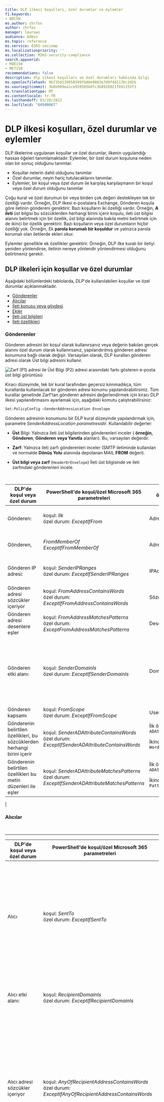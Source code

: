 ```yaml
---
title: DLP ilkesi koşulları, özel durumlar ve eylemler
f1.keywords:
- NOCSH
ms.author: chrfox
author: chrfox
manager: laurawi
audience: Admin
ms.topic: reference
ms.service: O365-seccomp
ms.localizationpriority: ''
ms.collection: M365-security-compliance
search.appverid:
- MOE150
- MET150
recommendations: false
description: dlp ilkesi koşulları ve özel durumları hakkında bilgi
ms.openlocfilehash: 9b735d139950399fb80e9063e7d9fdd1176c2d2b
ms.sourcegitcommit: 3b8e009ea1ce928505b8fc3b8926021fb91155f3
ms.translationtype: MT
ms.contentlocale: tr-TR
ms.lasthandoff: 03/28/2022
ms.locfileid: "64500067"
---
```

# <a name="dlp-policy-conditions-exceptions-and-actions"></a>DLP ilkesi koşulları, özel durumlar ve eylemler

DLP ilkelerine uygulanan koşullar ve özel durumlar, ilkenin uygulandığı hassas öğeleri tanımlamaktadır. Eylemler, bir özel durum koşuluna neden olan bir sonuç olduğunu tanımlar.

- Koşullar nelerin dahil olduğunu tanımlar
- Özel durumlar, neyin hariç tutulacaklarını tanımlar.
- Eylemler, bir koşul veya özel durum ile karşılaş karşılaşmanın bir koşul veya özel durum olduğunu tanımlar

Çoğu kural ve özel durumun bir veya birden çok değeri destekleyen tek bir özelliği vardır. Örneğin, DLP ilkesi e-postalara Exchange, Gönderen koşula göre iletinin göndereni  gerektirir. Bazı koşulların iki özelliği vardır. Örneğin, **A ileti** üst bilgisi bu sözcüklerden herhangi birini içerir koşulu, ileti üst bilgisi alanını belirtmek için bir özellik, üst bilgi alanında bakıla metni belirtmek için de ikinci bir özellik gerektirir. Bazı koşulların veya özel durumların hiçbir özelliği yok. Örneğin, Ek **parola korumalı bir koşuldur** ve yalnızca parola korumalı olan iletilerde ekleri okur.

Eylemler genellikle ek özellikler gerektirir. Örneğin, DLP ilke kuralı bir iletiyi yeniden yönlendirse, iletinin nereye yönlendir yönlendirmesi olduğunu belirtmeniz gerekir.
<!-- Some actions have multiple properties that are available or required. For example, when the rule adds a header field to the message header, you need to specify both the name and value of the header. When the rule adds a disclaimer to messages, you need to specify the disclaimer text, but you can also specify where to insert the text, or what to do if the disclaimer can't be added to the message. Typically, you can configure multiple actions in a rule, but some actions are exclusive. For example, one rule can't reject and redirect the same message.-->

## <a name="conditions-and-exceptions-for-dlp-policies"></a>DLP ilkeleri için koşullar ve özel durumlar

Aşağıdaki bölümlerdeki tablolarda, DLP'de kullanılabilen koşullar ve özel durumlar açıklanmaktadır.

- [Gönderenler](#senders)
- [Alıcılar](#recipients)
- [İleti konusu veya gövdesi](#message-subject-or-body)
- [Ekler](#attachments)
- [İleti üst bilgileri](#message-headers)
- [İleti özellikleri](#message-properties)

### <a name="senders"></a>Gönderenler

Gönderen adresini bir koşul olarak kullanırsanız veya değerin bakılan gerçek alanını özel durum olarak kullanırsanız, yapılandırılmış gönderen adresi konumuna bağlı olarak değişir. Varsayılan olarak, DLP kuralları gönderen adresi olarak Üst bilgi adresini kullanır.

![Zarf (P1) adresi ile Üst Bilgi (P2) adresi arasındaki farkı gösteren e-posta üst bilgi görüntüsü](../media/dlp-conditions-exceptions-meetinginvite-callouts.png)

Kiracı düzeyinde, tek bir kural tarafından geçersiz kılınmadıkça, tüm kurallarda kullanılacak bir gönderen adresi konumu yapılandırabilirsiniz. Tüm kurallar genelinde Zarf'tan gönderen adresini değerlendirmek için kiracı DLP ilkesi yapılandırmasını ayarlamak için, aşağıdaki komutu çalıştırabilirsiniz:

```PowerShell
Set-PolicyConfig –SenderAddressLocation Envelope
```

Gönderen adresinin konumunu bir DLP kural düzeyinde yapılandırmak için, parametre _SenderAddressLocation parametresidir_. Kullanılabilir değerler:

- **Üst** Bilgi: Yalnızca ileti üst bilgilerinden gönderenleri inceler ( **örneğin, Gönderen**, **Gönderen** **veya Yanıtla** alanları). Bu, varsayılan değerdir.

- **Zarf**: Yalnızca ileti zarfı gönderenleri inceler (SMTP iletiminde kullanılan ve normalde **Dönüş Yolu** alanında depolanan MAIL **FROM** değeri).

- **Üst bilgi veya zarf** (`HeaderOrEnvelope`) İleti üst bilgisinde ve ileti zarfındaki gönderenleri incele.
<br>

|DLP'de koşul veya özel durum|PowerShell'de koşul/özel Microsoft 365 parametreleri|özellik türü|açıklama|
|---|---|---|---|
|Gönderen:|koşul: *Ilk* <br/> özel durum: *ExceptIfFrom*|Adresler|Belirtilen posta kutuları, posta kullanıcıları, posta kişileri veya kuruluş Microsoft 365 tarafından gönderilen iletiler.|
|Gönderen, |_FromMemberOf_ <br/> _ExceptIfFromMemberOf_|Adresler|Belirtilen dağıtım grubunun, posta etkin güvenlik grubunun veya grup grubunun bir üyesi tarafından Microsoft 365.|
|Gönderen IP adresi:|koşul: *SenderIPRanges*<br/> özel durum: *ExceptIfSenderIPRanges*|IPAddressRanges|Gönderenin IP adresi belirtilen IP adresiyle eş eşleşen veya belirtilen IP adresi aralığı içinde yer alan iletiler.|
|Gönderen adresi sözcükler içeriyor|koşul: *FromAddressContainsWords* <br/> özel durum: *ExceptIfFromAddressContainsWords*|Sözcükler|Gönderenin e-posta adresine belirtilen sözcükleri içeren iletiler.|
|Gönderen adresi desenlere eşler|koşul: *FromAddressMatchesPatterns* <br/> özel durum: *ExceptFromAddressMatchesPatterns*|Desenler|Gönderenin e-posta adresinin belirtilen normal ifadeler ile eşleşmesi için metin düzenleri içeren iletiler.|
|Gönderen etki alanı:|koşul: *SenderDomainIs* <br/> özel durum: *ExceptIfSenderDomainIs*|DomainName|Gönderenin e-posta adresinin etki alanının belirtilen değerle eş eş olduğu iletiler. Belirtilen etki alanını içeren gönderen etki alanlarını (örneğin, etki alanının herhangi bir alt etki alanını) bulmanız gerekirse, Gönderen adresi eşleşmeleri **(***FromAddressMatchesPatterns*) koşul işlevini kullanın ve '\.domaincom\.$' söz dizimi kullanarak etki alanını belirtin.|
|Gönderen kapsamı|koşul: *FromScope* <br/> özel durum: *ExceptIfFromScope*|UserScopeFrom|İç veya dış gönderenler tarafından gönderilen iletiler.|
|Gönderenin belirtilen özellikleri, bu sözcüklerden herhangi birini içerir|koşul: *SenderADAttributeContainsWords* <br/> özel durum: *ExceptIfSenderADAttributeContainsWords*|İlk özellik: `ADAttribute` <p> İkinci özellik: `Words`|Gönderenin belirtilen Active Directory özniteliğinin belirtilen sözcüklerden herhangi birini içerdiği iletiler.|
|Gönderenin belirtilen özellikleri bu metin düzenleri ile eşler|koşul: *SenderADAttributeMatchesPatterns* <br/> özel durum: *ExceptIfSenderADAttributeMatchesPatterns*|İlk özellik: `ADAttribute` <p> İkinci özellik: `Patterns`|Gönderenin belirtilen Active Directory özniteliğinde belirtilen normal ifadeler ile eşleşmeye sahip metin düzenleri içeren iletiler.|
|

### <a name="recipients"></a>Alıcılar

<br>

****

|DLP'de koşul veya özel durum|PowerShell'de koşul/özel Microsoft 365 parametreleri|özellik türü|açıklama|
|---|---|---|---|
|Alıcı|koşul: *SentTo* <br/> özel durum: *ExceptIfSentTo*|Adresler|Alıcılardan birinin belirtilen posta kutusu, posta kullanıcısı veya kuruluşta posta kişisi olduğu iletiler. Alıcılar iletinin İlk, **Bilgi** veya **Gizli** alanlarında olabilir.|
|Alıcı etki alanı:|koşul: *RecipientDomainIs* <br/> özel durum: *ExceptIfRecipientDomainIs*|DomainName|Alıcının e-posta adresinin etki alanının belirtilen değerle eş eş olduğu iletiler.|
|Alıcı adresi sözcükler içeriyor|koşul: *AnyOfRecipientAddressContainsWords* <br/> özel durum: *ExceptIfAnyOfRecipientAddressContainsWords*|Sözcükler|Alıcının e-posta adresine belirtilen sözcükleri içeren iletiler. <br/>**Not**: Bu koşul, alıcı ara sunucu adreslerine gönderilen iletileri dikkate alınmaz. Yalnızca alıcının birincil e-posta adresine gönderilen iletiyle eşler.|
|Alıcı adresi desenlere eşler|koşul: *AnyOfRecipientAddressMatchesPatterns* <br/> özel durum: *ExceptIfAnyOfRecipientAddressMatchesPatterns*|Desenler|Alıcının e-posta adresinin belirtilen normal ifadeleri ile eşleşmesi için metin düzenleri içeren iletiler. <br/> **Not**: Bu koşul, alıcı ara sunucu adreslerine gönderilen iletileri dikkate alınmaz. Yalnızca alıcının birincil e-posta adresine gönderilen iletiyle eşler.|
|Şu üyeye gönderildi:|koşul: *SentToMemberOf* <br/> özel durum: *ExceptIfSentToMemberOf*|Adresler|Belirtilen dağıtım grubunun, posta etkin güvenlik grubunun veya bir Grup grubunun üyesi olan alıcıları Microsoft 365 iletiler. Grup, iletinin **İlk**, **Bilgi** **veya Gizli** alanlarında olabilir.|
|Alıcının belirtilen özellikleri arasında bu sözcüklerden herhangi biri vardır |_RecipientADAttributeContainsWords_ <br/> _ExceptIfRecipientADAttributeContainsWords_|İlk özellik: `ADAttribute` <p> İkinci özellik: `Words`|Bir alıcının belirtilen Active Directory özniteliğinin belirtilen sözcüklerden herhangi birini içerdiği iletiler. <p> Ülke özniteliğinin **iki** harfli ülke kodu değerini gerektirdiğini unutmayın (örneğin, Almanya için DE).|
|Alıcının belirtilen özellikleri bu metin düzenleri ile eşler |_RecipientADAttributeMatchesPatterns_ <br/> _ExceptIfRecipientADAttributeMatchesPatterns_|İlk özellik: `ADAttribute` <p> İkinci özellik: `Patterns`|Bir alıcının belirtilen Active Directory özniteliğinde belirtilen normal ifadeler ile eşleşmeye sahip metin düzenleri içeren iletiler.|
|

### <a name="message-subject-or-body"></a>İleti konusu veya gövdesi

<br>

****

|DLP'de koşul veya özel durum|PowerShell'de koşul/özel Microsoft 365 parametreleri|özellik türü|açıklama|
|---|---|---|---|
|Konu sözcük veya tümcecik içeriyor|koşul: *SubjectContainsWords* <br/> özel durum: *ExceptIf SubjectContainsWords*|Sözcükler|Konu alanında belirtilen sözcüklerin yer alan iletiler.|
|Konu eşleşmeleri desenlerini|koşul: *SubjectMatchesPatterns* <br/> özel durum: *ExceptIf SubjectMatchesPatterns*|Desenler|Konu alanında belirtilen normal ifadeler ile eşleşmeye sahip metin düzenleri içeren iletiler.|
|İçerik içeriği|koşul: *ContentContainsSensitiveInformation* <br/> *exceptionIfContentContainsSensitiveInformation*|SensitiveInformationTypes|Veri kaybı önleme (DLP) ilkeleri tarafından tanımlandığı şekilde hassas bilgiler içeren iletiler veya belgeler.|
|Konu veya Gövde eşleşmeleri deseni|koşul: *SubjectOr BirAmatchesPatterns* <br/> özel durum: *ExceptIfSubjectOr BiramatchesPatterns*|Desenler|Konu alanı veya ileti gövdesinin belirtilen normal ifadeler ile eşleşmesi için metin düzenleri içeren iletiler.|
|Konu veya Gövde sözcük içeriyor|koşul: *SubjectOrWordsContainsWords* <br/> özel durum: *ExceptIfSubjectOrContainsWords*|Sözcükler|Konu alanında veya ileti gövdesinde belirtilen sözcüklerin yer alan iletiler|
|

### <a name="attachments"></a>Ekler

<br>

****

|DLP'de koşul veya özel durum|PowerShell'de koşul/özel Microsoft 365 parametreleri|özellik türü|açıklama|
|---|---|---|---|
|Ek parola korumalıdır|koşul: *DocumentIsPasswordProtected* <br/> özel durum: *ExceptIfDocumentIsPasswordProtected*|yok|Ekin parola korumalı olduğu (ve dolayısıyla taranamaz) iletiler. Parola algılama yalnızca Office, dosya .zip .7z dosyalarında çalışır.|
|Ekin dosya uzantısı|koşul: *ContentExtensionMatchesWords* <br/> özel durum: *ExceptIfContentExtensionMatchesWords*|Sözcükler|Ekin dosya uzantısının belirtilen sözcüklerden herhangi biri ile eş eşleşen iletiler.|
|E-posta eklerinin içeriği taranamadı|koşul: *DocumentIsUnsupported* <br/>özel durum: *ExceptIf DocumentIsUnsupported*|yok|Ekin yerel olarak tanınmıyor olduğu iletiler Exchange Online.|
|Herhangi bir e-posta ekin içeriğinin tarama işlemi tamamlanmadı|koşul: *ProcessingLimitExceeded* <br/> özel durum: *ExceptIfProcessingLimitExceeded*|yok|Kural altyapısının ekleri taramayı tamamlayamadım iletileri. İçeriğin tümüyle taranamadığında iletileri tanımlamak ve işlemede birlikte çalışacak kurallar oluşturmak için bu koşulu kullanabilirsiniz.|
|Belge adı sözcük içeriyor|koşul: *DocumentNameMatchesWords* <br/> özel durum: *ExceptIfDocumentNameMatchesWords*|Sözcükler|Ekin dosya adının belirtilen sözcüklerden herhangi biri ile eş eşleşen iletiler.|
|Belge adı desenlere eşler|koşul: *DocumentNameMatchesPatterns* <br/> özel durum: *ExceptIfDocumentNameMatchesPatterns*|Desenler|Bir ekin dosya adının belirtilen normal ifadeleri ile eşleşmesi için metin düzenleri içeren iletiler.|
|Belge özelliği şu şekildedir:|koşul: *ContentPropertyContainsWords* <br/> özel durum: *ExceptIfContentPropertyContainsWords*|Sözcükler|Ekin dosya uzantısının belirtilen sözcüklerden herhangi biri ile eş eşleşen iletiler veya belgeler.|
|Belge boyutu eşit veya büyüktür|koşul: *DocumentSizeOver* <br/> özel durum: *ExceptIfDocumentSizeOver*|Boyut|Herhangi bir ek belirtilen değerden büyük veya eşit olan iletiler.|
|Eklerin içeriğinde bu sözcüklerden herhangi biri yer|koşul: *DocumentContainsWords* <br/> özel durum: *ExceptIfDocumentContainsWords*|`Words`|Ekin belirtilen sözcükleri içerdiği iletiler.|
|Herhangi bir ek içeriği bu metin desenlerini eşler|koşul: *DocumentMatchesPatterns* <br/> özel durum: *ExceptIfDocumentMatchesPatterns*|`Patterns`|Bir ekin belirtilen normal ifadeleri ile eşleşmesi için metin düzenleri içeren iletiler.|
|

### <a name="message-headers"></a>İleti Üst Bilgileri

<br>

****

|DLP'de koşul veya özel durum|PowerShell'de koşul/özel Microsoft 365 parametreleri|özellik türü|açıklama|
|---|---|---|---|
|Üst bilgi sözcük veya tümcecik içeriyor|koşul: *HeaderContainsWords* <br/> özel durum: *ExceptIfHeaderContainsWords*|Karma Tablo|Belirtilen üst bilgi alanını içeren iletiler ve bu üst bilgi alanı değeri de belirtilen sözcükleri içerir.|
|Üst bilgi eşleşme düzenleri|koşul: *HeaderMatchesPatterns* <br/> özel durum: *ExceptIfHeaderMatchesPatterns*|Karma Tablo|Belirtilen üst bilgi alanını içeren iletiler ve bu üst bilgi alanı değeri de belirtilen normal ifadeleri içerir.|

### <a name="message-properties"></a>İleti özellikleri

<br>

****

|DLP'de koşul veya özel durum|PowerShell'de koşul/özel Microsoft 365 parametreleri|özellik türü|açıklama|
|---|---|---|---|
|Öneme sahip|koşul: *WithImportance* <br/> özel durum: *ExceptIfWithImportance*|Önem|Belirtilen önem düzeyiyle işaretlenmiş iletiler.|
|İçerik karakter kümesi sözcükler içeriyor|koşul: *ContentCharacterSetContainsWords* <br/> *ExceptIfContentCharacterSetContainsWords*|Karakter Kümeleri|Belirtilen karakter kümesi adlardan herhangi birini bulunduran iletiler.|
|Gönderen geçersiz k oldu mu|koşul: *HasSenderOverride* <br/> özel durum: *ExceptIfHasSenderOverride*|yok|Gönderenin veri kaybı önleme (DLP) politikasını geçersiz kılmayı seçtiği iletiler. DLP ilkeleri hakkında daha fazla bilgi için bkz [. Veri kaybını önleme hakkında bilgi](./dlp-learn-about-dlp.md)|
|İleti türü eşleşmeleri|koşul: *MessageTypeMatches* <br/> özel durum: *ExceptIfMessageTypeMatches*|MessageType|Belirtilen türde iletiler. **Not**: Kullanılabilir ileti türleri Otomatik yanıt, Otomatik iletme, Şifreli (S/MIME), Takvim, İzin denetimli (hak yönetimi), Sesli mesaj, İmzalı, Okundu bilgisi ve Onay isteği'dir. |
|İleti boyutu, büyüktür veya eşittir|koşul: *MessageSizeOver* <br/> özel durum: *ExceptIfMessageSizeOver*|`Size`|Toplam boyutu (ileti artı ekleri) belirtilen değerden büyük veya buna eşit olan iletiler. **Not**: Posta kutularına ilişkin ileti boyutu sınırları, posta akışı kurallarında yer alan kurallardan önce değerlendirilir. Posta kutusu için fazla büyük olan bir ileti, bu koşula sahip bir kural ileti üzerinde eyleme geçemeden reddedilir.|
|

## <a name="actions-for-dlp-policies"></a>DLP ilkeleri için eylemler

Bu tabloda, DLP'de kullanılabilen eylemler açık bulunmaktadır.

<br>

****

|DLP'de eylem|Microsoft 365 PowerShell'de eylem parametreleri|özellik türü|açıklama|
|---|---|---|---|
|Üst bilgi ayarla|SetHeader|İlk özellik: *Üst Bilgi Adı* </br> İkinci özellik: *Üst Bilgi Değeri*|SetHeader parametresi, ileti üst bilgisinde üst bilgi alanı ve değer ekleyen veya değiştiren DLP kuralı için bir eylem belirtir. Bu parametre "HeaderName:HeaderValue" söz dizimi kullanılır. Virgülle ayrılmış birden çok üst bilgi adı ve değer çifti belirtebilirsiniz|
|Üst bilgi kaldır|RemoveHeader|İlk özellik: *MessageHeaderField*</br> İkinci özellik: *String*|RemoveHeader parametresi, DLP kuralı için bir eylem belirtir ve bu eylem ileti üst bilgilerinden üst bilgi alanını kaldırır. Bu parametre "Üst BilgiAdı" veya "ÜstbilgiAdı:ÜstbilgiDeğer" söz dizimi kullanılır. Virgülle ayrılmış birden çok üst bilgi adı, üst bilgi adı ve değer çifti belirtebilirsiniz|
|İletiyi belirli kullanıcılara yönlendirme|*RedirectMessageTo*|Adresler|İletiyi belirtilen alıcılara yeniden yönlendirer. İleti orijinal alıcılara teslim olmaz ve gönderene veya özgün alıcılara herhangi bir bildirim gönderilmez.|
|Onay için iletiyi gönderenin yöneticisine iletme|Orta|İlk özellik: *ModerateMessageByManager*</br> İkinci özellik: *Boole*|Moderate parametresi, e-posta iletisinizi moderatöre gönderen DLP kuralı için bir eylem belirtir. Bu parametre şu söz dizimi kullanır: @{ModerateMessageByManager = <$true \|$false>;|
|Onay için iletiyi belirli onaylayanlara iletme|Orta|İlk özellik: *ModerateMessageByUser*</br>İkinci özellik: *Adresler*|Moderate parametresi, e-posta iletisinizi moderatöre gönderen DLP kuralı için bir eylem belirtir. Bu parametre şu söz dizimlerini kullanır: @{ ModerateMessageByUser = @("emailaddress1","epostaadresi2",..."emailaddressN")}|
|Alıcı ekleme|AddRecipients|İlk özellik: *Alan*</br>İkinci özellik: *Adresler*|İletinin To/Bilgi/Gizli alanına bir veya daha fazla alıcı ekler. Bu parametre şu söz dizimlerini kullanır: @{<AddToRecipients \|CopyTo \|BlindCopyTo> = "emailaddress"}|
|Gönderenin yöneticisini alıcı olarak ekleme|AddRecipients|İlk özellik: *AddedManagerAction*</br>İkinci özellik: *Alan*|Gönderenin yöneticisini belirtilen alıcı türü (To, Bilgi, Gizli) olarak iletiye ekler veya gönderene ya da alıcıya bildirmeden iletiyi gönderenin yöneticisine yeniden yönlendirer. Bu eylem yalnızca gönderenin Manager özniteliği Active Directory'de tanımlandığı durumda çalışır. Bu parametre şu söz dizimi kullanır: @{AddManagerAsRecipientType = "<Bilgi \|\|Gizli>"}|
Konu için hazırlık|PrependSubject|Dize|Belirtilen metni iletinin Konu alanına ekler. Boşluk veya iki nokta üst üste (iki nokta üst üste) :) ifadesini özgün konu metninden ayırt etmek için, belirtilen metnin son karakteridir.</br>Aynı dizenin konu metni içeren iletilere (örneğin, yanıtlar) eklenmesini önlemek için, kurala "Konu sözcükler içerir" (ExceptIfSubjectContainsWords) özel durumu ekleyin.|
|HTML yasal uyarı uygulama|ApplyHtmlDisclaimer|Birinci özellik: *Metin*</br>İkinci özellik: *Konum*</br>Üçüncü özellik: *Geri dönüş eylemi*|İletinin gerekli bulunduğu konuma belirtilen HTML tekzlesini uygular.</br>Bu parametre şu söz dizimlerini kullanır: @{ Text = " " ; Konum = <Ekle \|Ekle>; FallbackAction = <Wrap Ignore \|Reject \|> }|
|İleti Office 365 korumasını ve hak korumasını kaldırma|RemoveRMSTemplate|yok|E-Office 365 uygulanan şifrelemeyi kaldırır|
|İletiyi barındırılan karantinaya teslim |_Karantina_|yok| Bu eylem şu anda genel **önizlemede.** Bu aşama sırasında, DLP ilkeleri tarafından karantinaya alınan e-postalar ilke türünü ExchangeTransportRule olarak gösterir.</br> İletiyi EOP'de karantinaya teslim ediyor. Daha fazla bilgi için bkz. [EOP'de e-posta iletileri karantinaya alınmış](/microsoft-365/security/office-365-security/quarantine-email-messages).|
|

<!--|Modify Subject|ModifySubject|PswsHashTable | Remove text from the subject line that matches a specific pattern and replace it with different text. See the example below. You can: </br>- **Replace** all matches in the subject with the replacement text </br>- **Append** to remove all matches in the subject and inserts the replacement text at the end of the subject. </br>- **Prepend** to remove all matches and inserts the replacement text at the beginning of the subject. See ModifySubject parameter in, /powershell/module/exchange/new-dlpcompliancerule|-->

